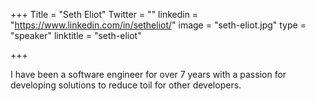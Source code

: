 +++
Title = "Seth Eliot"
Twitter = ""
linkedin = "https://www.linkedin.com/in/setheliot/"
image = "seth-eliot.jpg"
type = "speaker"
linktitle = "seth-eliot"

+++

I have been a software engineer for over 7 years with a passion for developing solutions to reduce toil for other developers.